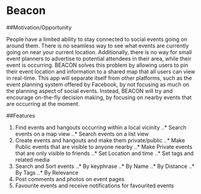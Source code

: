 # Beacon

##Motivation/Opportunity

People have a limited ability to stay connected to social events going on around them. 
There is no seamless way to see what events are currently going on near your current location. 
Additionally, there is no way for small event planners to advertise to potential attendees in their area, while their event is occurring. 
BEACON solves this problem by allowing users to pin their event location and information to a shared map that all users can view in real-time. 
This app will separate itself from other platforms, such as the event planning system offered by Facebook, by not focusing as much on the planning aspect of social events. 
Instead, BEACON will try and encourage on-the-fly decision making, by focusing on nearby events that are occurring at the moment. 

##Features

1. Find events and hangouts occurring within a local vicinity
..* Search events on a map view
..* Search events on a list view
2. Create events and hangouts and make them private/public 
..* Make Public events that are visible to anyone nearby
..* Make Private events that are only visible to friends
..* Set Location and time
..* Set tags and related media
3. Search and Sort events
..* By keyphrase
..* By Name
..* By Distance
..* By Tags
..* By Relevance
4. Post comments and photos on event pages
5. Favourite events and receive notifications for favourited events



